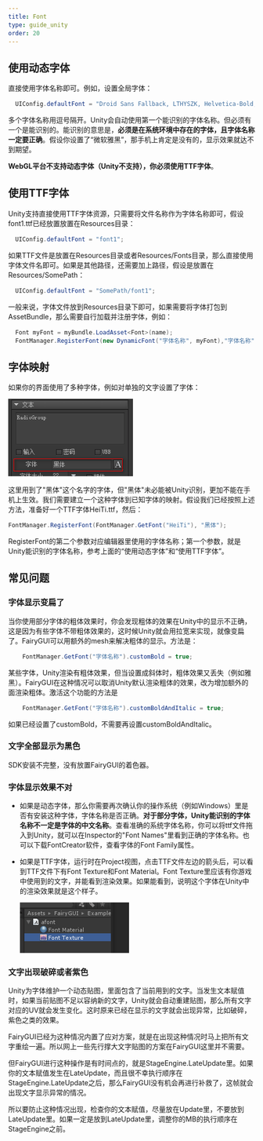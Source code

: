 ```yaml
---
title: Font
type: guide_unity
order: 20
---
```


## 使用动态字体

直接使用字体名称即可。例如，设置全局字体：

```csharp
  UIConfig.defaultFont = "Droid Sans Fallback, LTHYSZK, Helvetica-Bold, Microsoft YaHei, SimHei";
```

多个字体名称用逗号隔开。Unity会自动使用第一个能识别的字体名称。但必须有一个是能识别的。能识别的意思是，**必须是在系统环境中存在的字体，且字体名称一定要正确**。假设你设置了“微软雅黑”，那手机上肯定是没有的，显示效果就达不到期望。

 **WebGL平台不支持动态字体（Unity不支持），你必须使用TTF字体**。

## 使用TTF字体

Unity支持直接使用TTF字体资源，只需要将文件名称作为字体名称即可，假设font1.ttf已经放置放置在Resources目录：

```csharp
  UIConfig.defaultFont = "font1";
```

如果TTF文件是放置在Resources目录或者Resources/Fonts目录，那么直接使用字体文件名即可。如果是其他路径，还需要加上路径，假设是放置在Resources/SomePath：

```csharp
  UIConfig.defaultFont = "SomePath/font1";
```

一般来说，字体文件放到Resources目录下即可，如果需要将字体打包到AssetBundle，那么需要自行加载并注册字体，例如：

``` csharp
  Font myFont = myBundle.LoadAsset<Font>(name);
  FontManager.RegisterFont(new DynamicFont("字体名称", myFont),"字体名称");
```

## 字体映射

如果你的界面使用了多种字体，例如对单独的文字设置了字体：

![](../../images/2016-07-06_143622.png)

这里用到了"黑体"这个名字的字体，但"黑体"未必能被Unity识别，更加不能在手机上生效。我们需要建立一个这种字体到已知字体的映射。假设我们已经按照上述方法，准备好一个TTF字体HeiTi.ttf，然后：

```csharp
FontManager.RegisterFont(FontManager.GetFont("HeiTi"), "黑体");
```

RegisterFont的第二个参数对应编辑器里使用的字体名称；第一个参数，就是Unity能识别的字体名称，参考上面的“使用动态字体”和“使用TTF字体”。

## 常见问题

### 字体显示变扁了

当你使用部分字体的粗体效果时，你会发现粗体的效果在Unity中的显示不正确，这是因为有些字体不带粗体效果的，这时候Unity就会用拉宽来实现，就像变扁了。FairyGUI可以用额外的mesh来解决粗体的显示。方法是：

```csharp
    FontManager.GetFont("字体名称").customBold = true;
```

某些字体，Unity渲染有粗体效果，但当设置成斜体时，粗体效果又丢失（例如雅黑）。FairyGUI在这种情况可以取消Unity默认渲染粗体的效果，改为增加额外的面渲染粗体。激活这个功能的方法是

```csharp
    FontManager.GetFont("字体名称").customBoldAndItalic = true;
```

如果已经设置了customBold，不需要再设置customBoldAndItalic。

### 文字全部显示为黑色
  
SDK安装不完整，没有放置FairyGUI的着色器。

### 字体显示效果不对

- 如果是动态字体，那么你需要再次确认你的操作系统（例如Windows）里是否有安装这种字体，字体名称是否正确。**对于部分字体，Unity能识别的字体名称不一定是字体的中文名称**。查看准确的系统字体名称，你可以将ttf文件拖入到Unity，就可以在Inspector的"Font Names"里看到正确的字体名称。也可以下载FontCreator软件，查看字体的Font Family属性。

- 如果是TTF字体，运行时在Project视图，点击TTF文件左边的箭头后，可以看到TTF文件下有Font Texture和Font Material。Font Texture里应该有你游戏中使用到的文字，并能看到渲染效果。如果能看到，说明这个字体在Unity中的渲染效果就是这个样子。

  ![](../../images/20170808230450.png)

### 文字出现破碎或者紫色

Unity为字体维护一个动态贴图，里面包含了当前用到的文字。当发生文本赋值时，如果当前贴图不足以容纳新的文字，Unity就会自动重建贴图，那么所有文字对应的UV就会发生变化。这时原来已经在显示的文字就会出现异常，比如破碎，紫色之类的效果。

FairyGUI已经为这种情况内置了应对方案，就是在出现这种情况时马上把所有文字重绘一遍。所以网上一些先行撑大文字贴图的方案在FairyGUI这里并不需要。

但FairyGUI进行这种操作是有时间点的，就是StageEngine.LateUpdate里。如果你的文本赋值发生在LateUpdate，而且很不幸执行顺序在StageEngine.LateUpdate之后，那么FairyGUI没有机会再进行补救了，这帧就会出现文字显示异常的情况。

所以要防止这种情况出现，检查你的文本赋值，尽量放在Update里，不要放到LateUpdate里。如果一定是放到LateUpdate里，调整你的MB的执行顺序在StageEngine之前。